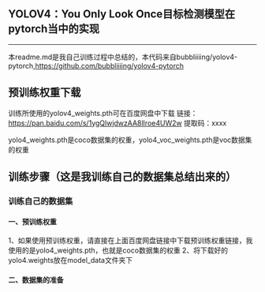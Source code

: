 ## YOLOV4：You Only Look Once目标检测模型在pytorch当中的实现
---
本readme.md是我自己训练过程中总结的，本代码来自bubbliiiing/yolov4-pytorch,https://github.com/bubbliiiing/yolov4-pytorch

## 预训练权重下载
训练所使用的yolov4_weights.pth可在百度网盘中下载
链接：https://pan.baidu.com/s/1ygQlwjdwzAA8lIroe4UW2w 
提取码：xxxx

yolo4_weights.pth是coco数据集的权重，yolo4_voc_weights.pth是voc数据集的权重

## 训练步骤（这是我训练自己的数据集总结出来的）
### 训练自己的数据集
#### 一、预训练权重
1、如果使用预训练权重，请直接在上面百度网盘链接中下载预训练权重链接，我使用的是yolo4_weights.pth，也就是coco数据集的权重
2、将下载好的yolo4.weights放在model_data文件夹下
#### 二、数据集的准备

